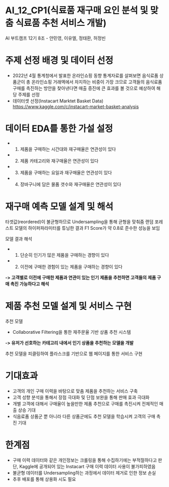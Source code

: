 # AI_12_CP1(식료품 재구매 요인 분석 및 맞춤 식료품 추천 서비스 개발)
AI 부트캠프 12기 8조 - 안민영, 이유엘, 정태환, 허정빈

# 주제 선정 배경 및 데이터 선정
- 2022년 4월 통계청에서 발표한 온라인쇼핑 동향 통계자료를 살펴보면 음식료품 상품군이 총 온라인쇼핑 거래액에서 차지하는 비중이 가장 크므로
고객들의 음식료품 구매를 촉진하는 방안을 찾아낸다면 매출 증진에 큰 효과를 볼 것으로 예상하여 해당 주제를 선정
- 데이터셋 선정(Instacart Marktet Basket Data)
https://www.kaggle.com/c/instacart-market-basket-analysis

# 데이터 EDA를 통한 가설 설정
- 1. 제품을 구매하는 시간대와 재구매율은 연관성이 있다
- 2. 제품 카테고리와 재구매율은 연관성이 있다
- 3. 제품을 구매하는 요일과 재구매율은 연관성이 있다
- 4. 장바구니에 담은 물품 갯수와 재구매율은 연관성이 있다

# 재구매 예측 모델 설계 및 해석
타겟값(reordered)이 불균형하므로 Undersampling을 통해 균형을 맞춰줌
랜덤 포레스트 모델의 하이퍼파라미터를 튜닝한 결과 F1 Score가 약 0.8로 준수한 성능을 보임

모델 결과 해석
- 1. 단순히 인기가 많은 제품을 구매하는 경향이 있다
- 2. 이전에 구매한 경험이 있는 제품을 구매하는 경향이 있다

**-> 고객별로 이전에 구매한 제품과 연관이 있는 인기 제품을 추천하면 고객들의 제품 구매 촉진 가능하다고 해석**

# 제품 추천 모델 설계 및 서비스 구현
추천 모델
- Collaborative Filtering을 통한 재주문율 기반 상품 추천 시스템

**-> 유저가 선호하는 카테고리 내에서 인기 상품을 추천하는 모델을 개발**  

추천 모델을 피클링하여 플라스크를 기반으로 웹 페이지를 통한 서비스 구현

# 기대효과
- 고객의 개인 구매 이력을 바탕으로 맞춤 제품을 추천하는 서비스 구축
- 고객 성향 분석을 통해서 장점 극대화 및 단점 보완을 통해 판매 효과 극대화
- 개별 고객에 대해서 구매율이 높을만한 제품 추천으로 구매를 촉진시켜 전체적인 매출 상승 기대
- 식음료품 상품군 뿐 아니라 다른 상품군에도 추천 모델을 학습시켜 고객의 구매 촉진 기대


# 한계점
- 구매 이력 데이터와 같은 개인정보는 크롤링을 통해 수집하기에는 부적절하다고 판단,  Kaggle에 공개되어 있는 Instacart 구매 이력 데이터 사용이 불가피하였음
- 불균형 데이터를 Undersampling하는 과정에서 데이터 제거로 인한 정보 손실
- 추후 배포를 통해 상용화 시도 필요
